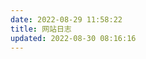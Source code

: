 ```yaml
---
date: 2022-08-29 11:58:22
title: 网站日志
updated: 2022-08-30 08:16:16
---
```

<script data-pjax src="https://cdn.jsdelivr.net/npm/qexo-static@1.5.0/hexo/talks.min.js"></script>

<div class=".pjax-reload"><link rel="stylesheet" href="https://cdn.jsdelivr.net/npm/qexo-static@1.5.0/hexo/talks.min.css">
</div>
<div class=".pjax-reload" id="qexot"></div>
<script data-pjax>showQexoTalks("qexot", "https://admin-yxlr.tk", 5)</script>

